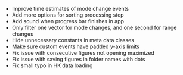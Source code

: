 - Improve time estimates of mode change events
- Add more options for sorting processing step
- Add sound when progress bar finishes in app
- Only filter one vector for mode changes, and one second for range changes
- Hide unnecessary constants in meta data classes
- Make sure custom events have padded y-axis limits
- Fix issue with consecutive figures not opening maximized
- Fix issue with saving figures in folder names with dots
- Fix small typo in HK data loading